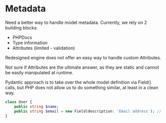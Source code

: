 # Metadata

Need a better way to handle model metadata. Currently, we rely on 2 building blocks:

- PHPDocs
- Type information
- Attributes (limited - validation)

Redesigned engine does not offer an easy way to handle custom Attributes.

Not sure if Attributes are the ultimate answer, as they are static and cannot be easily manipulated at runtime.

Pydantic approach is to take over the whole model definition via Field() calls, but PHP does not allow us to do something similar, at least in a clean way.

```php
class User {
    public string $name;
    public string $email = new Field(description: 'Email address'); // This is not possible in PHP
}
```
